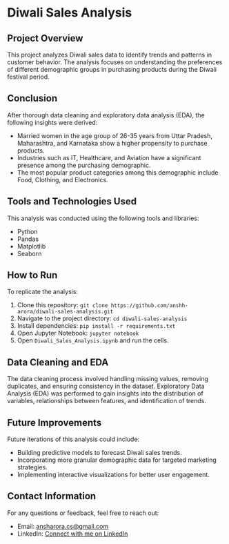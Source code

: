 # Diwali Sales Analysis

## Project Overview
This project analyzes Diwali sales data to identify trends and patterns in customer behavior. The analysis focuses on understanding the preferences of different demographic groups in purchasing products during the Diwali festival period.

## Conclusion
After thorough data cleaning and exploratory data analysis (EDA), the following insights were derived:
- Married women in the age group of 26-35 years from Uttar Pradesh, Maharashtra, and Karnataka show a higher propensity to purchase products.
- Industries such as IT, Healthcare, and Aviation have a significant presence among the purchasing demographic.
- The most popular product categories among this demographic include Food, Clothing, and Electronics.

## Tools and Technologies Used
This analysis was conducted using the following tools and libraries:
- Python
- Pandas
- Matplotlib
- Seaborn

## How to Run
To replicate the analysis:
1. Clone this repository: `git clone https://github.com/anshh-arora/diwali-sales-analysis.git`
2. Navigate to the project directory: `cd diwali-sales-analysis`
3. Install dependencies: `pip install -r requirements.txt`
4. Open Jupyter Notebook: `jupyter notebook`
5. Open `Diwali_Sales_Analysis.ipynb` and run the cells.

## Data Cleaning and EDA
The data cleaning process involved handling missing values, removing duplicates, and ensuring consistency in the dataset. Exploratory Data Analysis (EDA) was performed to gain insights into the distribution of variables, relationships between features, and identification of trends.

## Future Improvements
Future iterations of this analysis could include:
- Building predictive models to forecast Diwali sales trends.
- Incorporating more granular demographic data for targeted marketing strategies.
- Implementing interactive visualizations for better user engagement.

## Contact Information
For any questions or feedback, feel free to reach out:
- Email: ansharora.cs@gmail.com
- LinkedIn: [Connect with me on LinkedIn](https://www.linkedin.com/in/ansh-arora-data-scientist)
